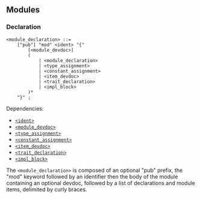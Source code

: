 ## Modules

### Declaration

```ebnf
<module_declaration> ::=
    ["pub"] "mod" <ident> "{"
        [<module_devdoc>]
        (
            | <module_declaration>
            | <type_assignment>
            | <constant_assignment>
            | <item_devdoc>
            | <trait_declaration>
            | <impl_block>
        )*
    "}" ;
```

Dependencies:

- [`<ident>`](./identifiers.md)
- [`<module_devdoc>`](./comments.md)
- [`<type_assignment>`](./type-system/assignment.md#assignment)
- [`<constant_assignment>`](./comptime/constants.md#assignment)
- [`<item_devdoc>`](./comments.md)
- [`<trait_declaration>`](./type-system/traits.md#declaration)
- [`<impl_block>`](./type-system/implementation.md#implementation-block)

The `<module_declaration>` is composed of an optional "pub" prefix, the "mod" keyword followed by an
identifier then the body of the module containing an optional devdoc, followed by a list of
declarations and module items, delimited by curly braces.
